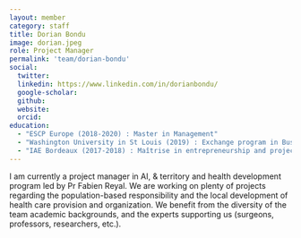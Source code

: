 ```yaml
---
layout: member
category: staff
title: Dorian Bondu
image: dorian.jpeg
role: Project Manager
permalink: 'team/dorian-bondu'
social:
  twitter:
  linkedin: https://www.linkedin.com/in/dorianbondu/
  google-scholar:
  github:
  website:
  orcid:
education:
  - "ESCP Europe (2018-2020) : Master in Management"
  - "Washington University in St Louis (2019) : Exchange program in Business"
  - "IAE Bordeaux (2017-2018) : Maîtrise in entrepreneurship and project management"
---
```


I am currently a project manager in AI, & territory and health development program led by Pr Fabien Reyal. We are working on plenty of projects regarding the population-based responsibility and the local development of health care provision and organization. We benefit from the diversity of the team academic backgrounds, and the experts supporting us (surgeons, professors, researchers, etc.).
